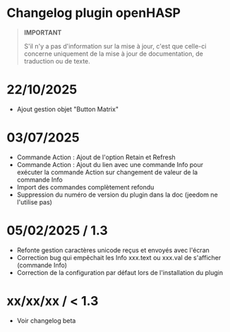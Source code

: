 # Changelog plugin openHASP

>**IMPORTANT**
>
>S'il n'y a pas d'information sur la mise à jour, c'est que celle-ci concerne uniquement de la mise à jour de documentation, de traduction ou de texte.

# 22/10/2025
 - Ajout gestion objet "Button Matrix"

# 03/07/2025
 - Commande Action : Ajout de l'option Retain et Refresh
 - Commande Action : Ajout du lien avec une commande Info pour exécuter la commande Action sur changement de valeur de la commande Info
 - Import des commandes complètement refondu
 - Suppression du numéro de version du plugin dans la doc (jeedom ne l'utilise pas)

# 05/02/2025 / 1.3
 - Refonte gestion caractères unicode reçus et envoyés avec l'écran
 - Correction bug qui empêchait les Info xxx.text ou xxx.val de s'afficher (commande Info)
 - Correction de la configuration par défaut lors de l'installation du plugin

# xx/xx/xx / < 1.3
 - Voir changelog beta